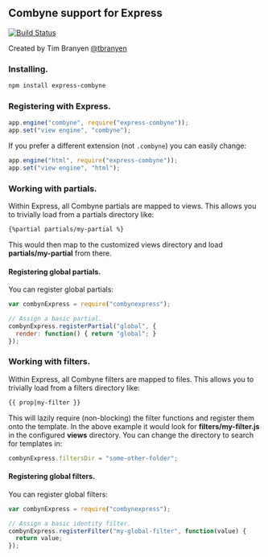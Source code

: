Combyne support for Express
---------------------------

[![Build Status](https://travis-ci.org/tbranyen/express-combyne.png?branch=master)](https://travis-ci.org/tbranyen/express-combyne)

Created by Tim Branyen [@tbranyen](http://twitter.com/tbranyen)

### Installing. ###

``` bash
npm install express-combyne
```

### Registering with Express. ###

``` javascript
app.engine("combyne", require("express-combyne"));
app.set("view engine", "combyne");
```

If you prefer a different extension (not `.combyne`) you can easily change:

``` javascript
app.engine("html", require("express-combyne"));
app.set("view engine", "html");
```

### Working with partials. ###

Within Express, all Combyne partials are mapped to views.  This allows you to
trivially load from a partials directory like:

``` html
{%partial partials/my-partial %}
```

This would then map to the customized views directory and load
**partials/my-partial** from there.

#### Registering global partials. ####

You can register global partials:

``` javascript
var combynExpress = require("combynexpress");

// Assign a basic partial.
combynExpress.registerPartial("global", {
  render: function() { return "global"; }
});
```

### Working with filters. ###

Within Express, all Combyne filters are mapped to files.  This allows you to
trivially load from a filters directory like:

``` html
{{ prop|my-filter }}
```

This will lazily require (non-blocking) the filter functions and register them
onto the template.  In the above example it would look for
**filters/my-filter.js** in the configured **views** directory.  You can change
the directory to search for templates in:

``` javascript
combynExpress.filtersDir = "some-other-folder";
```

#### Registering global filters. ####

You can register global filters:

``` javascript
var combynExpress = require("combynexpress");

// Assign a basic identity filter.
combynExpress.registerFilter("my-global-filter", function(value) {
  return value;
});
```
